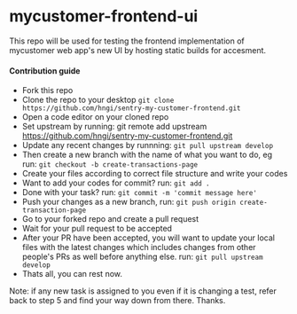 # mycustomer-frontend-ui

This repo will be used for testing the frontend implementation of mycustomer web app's new UI by hosting static builds for accesment.

#### Contribution guide

- Fork this repo
- Clone the repo to your desktop ```git clone https://github.com/hngi/sentry-my-customer-frontend.git```
- Open a code editor on your cloned repo
- Set upstream by running: git remote add upstream https://github.com/hngi/sentry-my-customer-frontend.git
- Update any recent changes by runnning: ```git pull upstream develop```
- Then create a new branch with the name of what you want to do, eg run: ```git checkout -b create-transactions-page```
- Create your files according to correct file structure and write your codes
- Want to add your codes for commit? run: ```git add .```
- Done with your task? run: ```git commit -m 'commit message here'```
- Push your changes as a new branch, run: ```git push origin create-transaction-page```
- Go to your forked repo and create a pull request
- Wait for your pull request to be accepted
- After your PR have been accepted, you will want to update your local files with the latest changes which includes changes from other people's PRs as well before anything else. run: ```git pull upstream develop```
- Thats all, you can rest now.


Note: if any new task is assigned to you even if it is changing a test, refer back to step 5 and find your way down from there. Thanks. 
